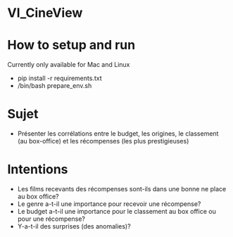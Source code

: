 # VI_CineView

# How to setup and run

Currently only available for Mac and Linux

* pip install -r requirements.txt
* /bin/bash prepare_env.sh

# Sujet

* Présenter les corrélations entre le budget, les origines, le classement 
(au box-office) et les récompenses (les plus prestigieuses)

# Intentions

* Les films recevants des récompenses sont-ils dans une bonne ne place au box office?
* Le genre a-t-il une importance pour recevoir une récompense?
* Le budget a-t-il une importance pour le classement au box office ou pour une récompense?
* Y-a-t-il des surprises (des anomalies)?
